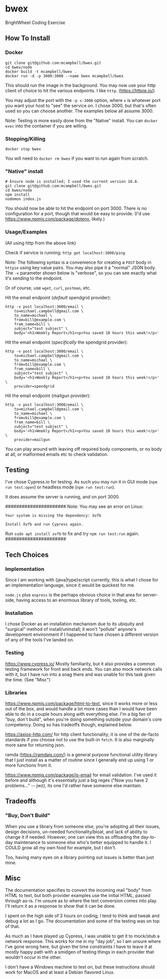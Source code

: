 # bwex
BrightWheel Coding Exercise

## How To Install
### Docker
```
git clone git@github.com:mcampbell/bwex.git
cd bwex/node
docker build -t mcampbell/bwex .
docker run -d -p 3000:3000 --name bwex mcampbell/bwex
```

This should run the image in the background.  You may now use your http client of choice
to hit the various endpoints.  I like `http`. (https://httpie.io/)

You may adjust the port with the `-p x:3000` option, where `x` is whatever port you want
your host to "see" the service on.  I chose 3000, but that's often used so you can choose
another.  The examples below all assume 3000.

Note: Testing is more easily done from the "Native" install.  You can `docker exec` into
the container if you are willing.

### Stopping/Killing
```
docker stop bwex
```

You will need to `docker rm bwex` if you want to run again from scratch.

### "Native" install
```
# Ensure node is installed; I used the current version 16.8.
git clone git@github.com:mcampbell/bwex.git
cd bwex/node
npm install
nodemon index.js
```

You should now be able to hit the endpoint on port 3000.  There is no configuration for a
port, though that would be easy to provide.  (I'd use
https://www.npmjs.com/package/dotenv, likely.)

### Usage/Examples

(All using http from the above link)

Check if service is running: `http get localhost:3000/ping`

Note: The following syntax is a convenience for creating a `POST` body in `httpie` using
key:value pairs.  You may also pipe it a "normal" JSON body.  The `-v` parameter shown
below is "verbose", so you can see exactly what it's sending to the endpoint.

Or of course, use `wget`, `curl`, `postman`, etc.

Hit the email endpoint (*default* spendgrid provider):
```
http -v post localhost:3000/email \
    to=michael.campbell@gmail.com \
    to_name=michael \
    from=bill@example.com \
    from_name=bill \
    subject="test subject" \
    body='<h1>Weekly Report</h1><p>You saved 10 hours this week!</p>'
```

Hit the email endpoint (*specifically* the spendgrid provider):
```
http -v post localhost:3000/email \
    to=michael.campbell@gmail.com \
    to_name=michael \
    from=bill@example.com \
    from_name=bill \
    subject="test subject" \
    body='<h1>Weekly Report</h1><p>You saved 10 hours this week!</p>' \
    provider=spendgrid
```

Hit the email endpoint (mailgun provider):
```
http -v post localhost:3000/email \
    to=michael.campbell@gmail.com \
    to_name=michael \
    from=bill@example.com \
    from_name=bill \
    subject="test subject" \
    body='<h1>Weekly Report</h1><p>You saved 10 hours this week!</p>' \
    provider=mailgun
```

You can play around with leaving off required body components, or no body at all, or
malformed emails etc to check validation.

## Testing
I've chose Cypress.io for testing.  As such you may run it in GUI mode (`npm run
test:open`) or headless mode (`npm run test:run`).

It does assume the server is running, and on port 3000.

######################
Note:  You may see an error on Linux:
```
Your system is missing the dependency: Xvfb

Install Xvfb and run Cypress again.
```

Run `sudo apt install xvfb` to fix and try `npm run test:run` again.
######################


## Tech Choices
### Implementation
Since I am working with {java|type}script currently, this is what I chose for an
implementation language, since it would be quickest for me.

`node.js` plus `express` is the perhaps obvious choice in that area for server-side,
having access to an enormous library of tools, tooling, etc.

### Installation
I chose Docker as an installation mechanism due to its ubiquity and "surgical" method of
install/uninstall; it won't "pollute" anyone's development environment if I happened to
have chosen a different version of any of the tools I've landed on.

### Testing
https://www.cypress.io/ Mostly familiarity, but it also provides a common testing
framework for front and back ends.  You can also mock network calls with it, but I have
run into a snag there and was unable for this task given the time.  (See "Misc")


### Libraries
https://www.npmjs.com/package/html-to-text, since it works more or less out of the
box, and would handle a lot more cases than I would have been able to do in a couple hours
along with everything else.  I'm a big fan of "buy, don't build", when you're doing
something outside your domain's core competency.  Doing so has tradeoffs though, explained
below.

https://axios-http.com/ for http client functionality; it is one of the de-facto standards
if you choose not to use the built-in `fetch`.  It is also marginally more sane for
returning json.

ramda (https://ramdajs.com/) is a general purpose functional utility library that I just
install as a matter of routine since I generally end up using 1 or more functions from
it.

https://www.npmjs.com/package/is-email for email validation.  I've used it before and
although it's essentially just a big regex ("Now you have 2 problems..." -- jwz), its one
I'd rather have someone else maintain.


## Tradeoffs

### "Buy, Don't Build"
When you use a library from someone else, you're adopting all their issues, design
decisions, un-needed functionality/bloat, and lack of ability to change it if needed.
However, one can view this as offloading the day-to-day maintenance to someone else who's
better equipped to handle it.  I COULD grow all my own food for example, but I don't.

Too, having many eyes on a library pointing out issues is better than just mine.


## Misc

The documentation specifies to convert the incoming mail "body" from HTML to text, but
both provider examples use the initial HTML, passed through as-is.  I'm unsure as to where
the text conversion comes into play.  I'll return it as a response to show that it can be
done.

I spent on the high side of 3 hours on coding; I tend to think and tweak and debug a lot
as I go.  The documentation and some of the testing was on top of that.

As much as I have played up Cypress, I was unable to get it to mock/stub a network
response.  This works for me in my "day job", so I am unsure where I've gone wrong here,
but given the time constraints I have to leave it at mostly happy path with a smidgen of
testing things in each provider that wouldn't occur in the other.

I don't have a Windows machine to test on, but these instructions should work for MacOS
and at least a Debian flavored Linux.
